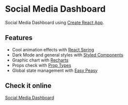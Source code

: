 # Social Media Dashboard

Social Media Dashboard using [Create React App](https://github.com/facebook/create-react-app).

## Features

- Cool animation effects with [React Spring](https://www.react-spring.io/)
- Dark Mode and general styles with [Styled Components](https://styled-components.com/)
- Graphic chart with [Recharts](https://recharts.org/)
- Props check with [Prop Types](https://www.npmjs.com/package/prop-types)
- Global state management with [Easy Peasy](https://easy-peasy.now.sh/)

## Check it online

[Social Media Dashboard](https://alejomejia.github.io/social-media-dashboard/)
